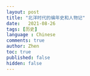 ```yaml
---
layout: post
title: "北洋时代的编年史和人物记"
date:   2021-08-26
tags: [历史]
language : Chinese
comments: true
author: Zhen
toc: true
published: false
hidden: false
---
```

<!--stackedit_data:
eyJoaXN0b3J5IjpbLTE4MjQ5OTE3NzldfQ==
-->